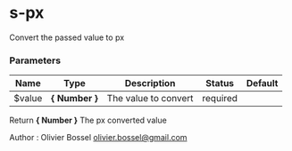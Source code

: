 # s-px

Convert the passed value to px



### Parameters
Name  |  Type  |  Description  |  Status  |  Default
------------  |  ------------  |  ------------  |  ------------  |  ------------
$value  |  **{ Number }**  |  The value to convert  |  required  |

Return **{ Number }** The px converted value

Author : Olivier Bossel [olivier.bossel@gmail.com](mailto:olivier.bossel@gmail.com)